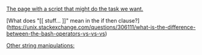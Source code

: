[The page with a script that might do the task we want.](https://www.biostars.org/p/105388/)


[What does "[[    stuff... ]]" mean in the if then clause?] (https://unix.stackexchange.com/questions/306111/what-is-the-difference-between-the-bash-operators-vs-vs-vs)


[Other string manipulations:](https://www.thegeekstuff.com/2010/07/bash-string-manipulation)
